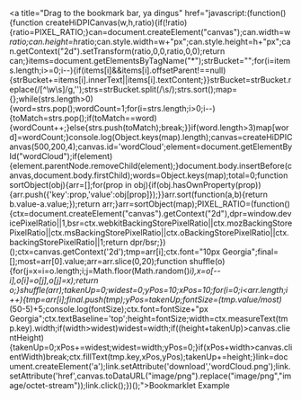 <a title="Drag to the bookmark bar, ya dingus" href="javascript:(function(){function createHiDPICanvas(w,h,ratio){if(!ratio){ratio=PIXEL_RATIO;}can=document.createElement(\"canvas\");can.width=w*ratio;can.height=h*ratio;can.style.width=w+\"px\";can.style.height=h+\"px\";can.getContext(\"2d\").setTransform(ratio,0,0,ratio,0,0);return can;}items=document.getElementsByTagName(\"*\");strBucket=\"\";for(i=items.length;i>=0;i--){if(items[i]&&items[i].offsetParent!==null){strBucket+=items[i].innerText||items[i].textContent;}}strBucket=strBucket.replace(/[^\w\s]/g,'');strs=strBucket.split(/\s/);strs.sort();map={};while(strs.length>0){word=strs.pop();wordCount=1;for(i=strs.length;i>0;i--){toMatch=strs.pop();if(toMatch==word){wordCount++;}else{strs.push(toMatch);break;}}if(word.length>3)map[word]=wordCount;}console.log(Object.keys(map).length);canvas=createHiDPICanvas(500,200,4);canvas.id='wordCloud';element=document.getElementById(\"wordCloud\");if(element){element.parentNode.removeChild(element);}document.body.insertBefore(canvas,document.body.firstChild);words=Object.keys(map);total=0;function sortObject(obj){arr=[];for(prop in obj){if(obj.hasOwnProperty(prop)){arr.push({'key':prop,'value':obj[prop]});}}arr.sort(function(a,b){return b.value-a.value;});return arr;}arr=sortObject(map);PIXEL_RATIO=(function(){ctx=document.createElement(\"canvas\").getContext(\"2d\"),dpr=window.devicePixelRatio||1,bsr=ctx.webkitBackingStorePixelRatio||ctx.mozBackingStorePixelRatio||ctx.msBackingStorePixelRatio||ctx.oBackingStorePixelRatio||ctx.backingStorePixelRatio||1;return dpr/bsr;})();ctx=canvas.getContext('2d');tmp=arr[i];ctx.font=\"10px Georgia\";final=[];most=arr[0].value;arr=arr.slice(0,20);function shuffle(o){for(j=x=i=o.length;i;j=Math.floor(Math.random()*i),x=o[--i],o[i]=o[j],o[j]=x);return o;}shuffle(arr);takenUp=0;widest=0;yPos=10;xPos=10;for(i=0;i<arr.length;i++){tmp=arr[i];final.push(tmp);yPos=takenUp;fontSize=(tmp.value/most)*(50-5)+5;console.log(fontSize);ctx.font=fontSize+\"px Georgia\";ctx.textBaseline='top';height=fontSize;width=ctx.measureText(tmp.key).width;if(width>widest)widest=width;if((height+takenUp)>canvas.clientHeight){takenUp=0;xPos+=widest;widest=width;yPos=0;}if(xPos+width>canvas.clientWidth)break;ctx.fillText(tmp.key,xPos,yPos);takenUp+=height;}link=document.createElement('a');link.setAttribute('download','wordCloud.png');link.setAttribute('href',canvas.toDataURL(\"image/png\").replace(\"image/png\",\"image/octet-stream\"));link.click();})();">Bookmarklet Example</a>